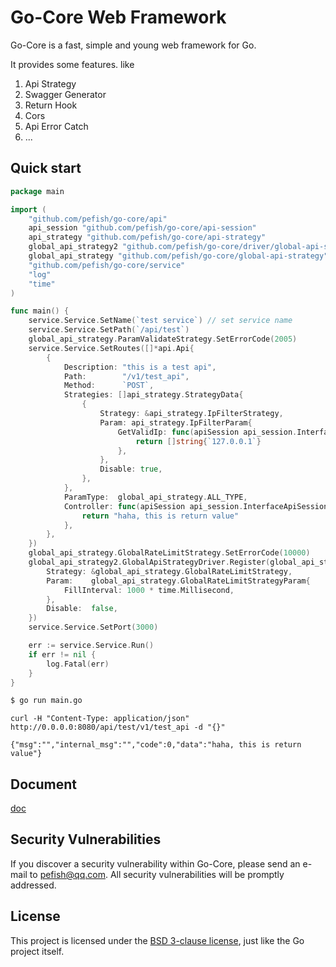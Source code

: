 # Go-Core Web Framework

Go-Core is a fast, simple and young web framework for Go.

It provides some features. like
1. Api Strategy
2. Swagger Generator
3. Return Hook
4. Cors
5. Api Error Catch
6. ...

## Quick start

```go
package main

import (
	"github.com/pefish/go-core/api"
    api_session "github.com/pefish/go-core/api-session"
    api_strategy "github.com/pefish/go-core/api-strategy"
    global_api_strategy2 "github.com/pefish/go-core/driver/global-api-strategy"
    global_api_strategy "github.com/pefish/go-core/global-api-strategy"
    "github.com/pefish/go-core/service"
    "log"
    "time"
)

func main() {
    service.Service.SetName(`test service`) // set service name
    service.Service.SetPath(`/api/test`)
    global_api_strategy.ParamValidateStrategy.SetErrorCode(2005)
    service.Service.SetRoutes([]*api.Api{
        {
            Description: "this is a test api",
            Path:        "/v1/test_api",
            Method:      `POST`,
            Strategies: []api_strategy.StrategyData{
                {
                    Strategy: &api_strategy.IpFilterStrategy,
                    Param: api_strategy.IpFilterParam{
                        GetValidIp: func(apiSession api_session.InterfaceApiSession) []string {
                            return []string{`127.0.0.1`}
                        },
                    },
                    Disable: true,
                },
            },
            ParamType:  global_api_strategy.ALL_TYPE,
            Controller: func(apiSession api_session.InterfaceApiSession) interface{} {
                return "haha, this is return value"
            },
        },
    })
    global_api_strategy.GlobalRateLimitStrategy.SetErrorCode(10000)
    global_api_strategy2.GlobalApiStrategyDriver.Register(global_api_strategy2.GlobalStrategyData{
        Strategy: &global_api_strategy.GlobalRateLimitStrategy,
        Param:    global_api_strategy.GlobalRateLimitStrategyParam{
            FillInterval: 1000 * time.Millisecond,
        },
        Disable:  false,
    })
    service.Service.SetPort(3000)

    err := service.Service.Run()
    if err != nil {
        log.Fatal(err)
    }
}
```

```sh
$ go run main.go
```

```shell script
curl -H "Content-Type: application/json" http://0.0.0.0:8080/api/test/v1/test_api -d "{}"

{"msg":"","internal_msg":"","code":0,"data":"haha, this is return value"}
```

## Document

[doc](https://godoc.org/github.com/pefish/go-core)

## Security Vulnerabilities

If you discover a security vulnerability within Go-Core, please send an e-mail to [pefish@qq.com](mailto:pefish@qq.com). All security vulnerabilities will be promptly addressed.

## License

This project is licensed under the [BSD 3-clause license](LICENSE), just like the Go project itself.
